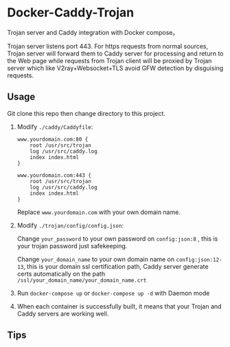 # Docker-Caddy-Trojan

Trojan server and Caddy integration with Docker compose。

Trojan server listens port 443. For https requests from normal sources, Trojan server will forward them to Caddy server for processing and return to the Web page while requests from Trojan client will be proxied by Trojan server which like V2ray+Websocket+TLS avoid GFW detection by disguising requests.


## Usage

Git clone this repo then change directory to this project.

1. Modify `./caddy/Caddyfile`:
    ```
    www.yourdomain.com:80 {
        root /usr/src/trojan
        log /usr/src/caddy.log
        index index.html
    }

    www.yourdomain.com:443 {
        root /usr/src/trojan
        log /usr/src/caddy.log
        index index.html
    }
    ```
    Replace `www.yourdomain.com` with your own domain name.

2. Modify `./trojan/config/config.json`:

    Change `your_password` to your own password on `config:json:8` , this is your trojan password just safekeeping.
    
    Change `your_domain_name` to your own domain name on `config:json:12-13`, this is your domain ssl certification path, Caddy server generate certs automatically on the path `/ssl/your_domain_name/your_domain_name.crt`
 
3. Run `docker-compose up` or `docker-compose up -d`  with Daemon mode
4. When each container is successfully built, it means that your Trojan and Caddy servers are working well.

## Tips


